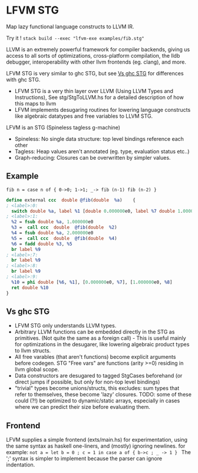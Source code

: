  # LFVM STG
Map lazy functional language constructs to LLVM IR. 

Try it ! ```stack build --exec "lfvm-exe examples/fib.stg"```

LLVM is an extremely powerful framework for compiler backends, giving us access to all sorts of optimizations, cross-platform compilation, the lldb debugger, interoperability with other llvm frontends (eg. clang), and more.

LFVM STG is very similar to ghc STG, but see [Vs ghc STG](#ghc-stg) for differences with ghc STG.


- LFVM STG is a very thin layer over LLVM (Using LLVM Types and Instructions),
See stg/StgToLLVM.hs for a detailed description of how this maps to llvm
- LFVM implements desugaring routines for lowering language constructs like algebraic datatypes and free variables to LLVM STG.

LFVM is an STG (Spineless tagless g-machine)
- Spineless: No single data structure: top level bindings reference each other
- Tagless: Heap values aren't annotated (eg. type, evaluation status etc..)
- Graph-reducing: Closures can be overwritten by simpler values.

Example
------------
`fib n = case n of { 0->0; 1->1; _-> fib (n-1) fib (n-2) }`

```llvm
define external ccc  double @fib(double  %a)    {
; <label>:0:
  switch double %a, label %1 [double 0.000000e0, label %7 double 1.000000e0, label %8] 
; <label>:1:
  %2 = fsub double %a, 1.000000e0 
  %3 =  call ccc  double  @fib(double  %2)  
  %4 = fsub double %a, 2.000000e0 
  %5 =  call ccc  double  @fib(double  %4)  
  %6 = fadd double %3, %5 
  br label %9 
; <label>:7:
  br label %9 
; <label>:8:
  br label %9 
; <label>:9:
  %10 = phi double [%6, %1], [0.000000e0, %7], [1.000000e0, %8] 
  ret double %10 
}
```


Vs ghc STG
--------------
* LFVM STG only understands LLVM types.
* Arbitrary LLVM functions can be embedded directly in the STG as primitives. (Not quite the same as a foreign call) - This is useful mainly for optimizations in the desugarer, like lowering algebraic product types to llvm structs.
* All free varables (that aren't functions) become explicit arguments before codegen.
  STG "Free vars" are functions (arity >=0) residing in llvm global scope.
* Data constructors are desugared to tagged StgCases beforehand (or direct jumps if possible, but only for non-top level bindings)
* "trivial" types become unions/structs, this excludes:
    sum types that refer to themselves, these become 'lazy' closures.
    TODO: some of these could (?!) be optimized to dynamic/static arrays, especially in cases where we can predict their size before evaluating them.

Frontend
-----------
LFVM supplies a simple frontend (exts/main.hs) for experimentation, using the same syntax as haskell one-liners, and (mostly) ignoring newlines.
for example: ```not a = let b = 0 ; c = 1 in case a of { b->c ; _ -> 1 } ``` The ';' syntax is simpler to implement because the parser can ignore indentation.
